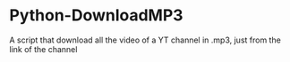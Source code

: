 # Python-DownloadMP3
 A script that download all the video of a YT channel in .mp3, just from the link of the channel
